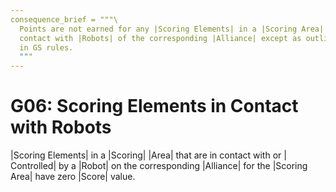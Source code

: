 ```yaml
---
consequence_brief = """\
  Points are not earned for any |Scoring Elements| in a |Scoring Area| in \
  contact with |Robots| of the corresponding |Alliance| except as outlined \
  in GS rules.
  """
---
```


# G06: Scoring Elements in Contact with Robots

|Scoring Elements| in a |Scoring| |Area| that are in contact with or |
Controlled| by a |Robot| on the corresponding |Alliance| for the |Scoring Area|
have zero |Score| value.
